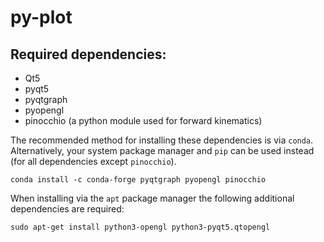 # py-plot

## Required dependencies:

*  Qt5
*  pyqt5
*  pyqtgraph
*  pyopengl
*  pinocchio (a python module used for forward kinematics)


The recommended method for installing these dependencies is via `conda`. Alternatively, your system package manager and `pip` can be used instead (for all dependencies except `pinocchio`).
```
conda install -c conda-forge pyqtgraph pyopengl pinocchio
```

When installing via the `apt` package manager the following additional dependencies are required:
```
sudo apt-get install python3-opengl python3-pyqt5.qtopengl
```

